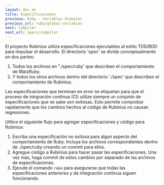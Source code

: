 ```yaml
---
layout: doc_es
title: Especificaciones
previous: Ruby - Variables Globales
previous_url: ruby/global-variables
next: Compiler
next_url: specs/compiler
---
```


El proyecto Rubinius utiliza especificaciones ejecutables al estilo
TDD/BDD para impulsar el desarrollo. El directorio 'spec' se divide
conceptualmente en dos partes:

   1. Todos los archivos en "./spec/ruby' que describen el comportamiento de
      MatzRuby.
   2. Y todos los otros archivos dentro del directorio './spec' que
      describen el comportamiento de Rubinius.

Las especificaciones que terminan en error se
etiquetan para que el proceso de intrgración continua (CI) utilize
siempre un conjunto de especificaciones que se sabe son exitosas. Esto
permite comprobar rapidamente que los cambios hechos al código de
Rubinius no causan regresiones.

Utilice el siguiente flujo para agregar especificaciones y código para Rubinius:

   1. Escriba una especificación no exitosa para algun aspecto del
      comportamiento de Ruby. Incluya los archivos correspondientes
      dentro de ./spec/ruby creando un commit para ellos.
   2. Agregue código a Rubinius para hacer pasar las especificaciones. Una vez
      más, haga commit de estos cambios por separado de las archivos
      de especificaciones.
   3. Ejecute el comando `rake` para asegurarse que todas las especificaciones
      anteriores y de integración continua siguen funcionando.

